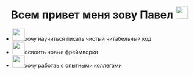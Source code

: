 <h1 align="center">Всем привет меня зову Павел
<img src="https://github.com/blackcater/blackcater/raw/main/images/Hi.gif" height="32"/></h1>
<ul>
  <li><img src="https://github.com/blackcater/blackcater/raw/main/images/Hi.gif" height="32"/></h1>хочу научиться писать чистый читабельный код</li>
  <li><img src="https://github.com/blackcater/blackcater/raw/main/images/Hi.gif" height="32"/></h1>освоить новые фреймворки</li>
  <li><img src="https://github.com/blackcater/blackcater/raw/main/images/Hi.gif" height="32"/></h1>хочу работаь с опытными коллегами</li>
 </ul>
